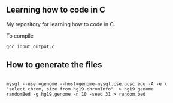 Learning how to code in C
--------------------

My repository for learning how to code in C.

To compile

`gcc input_output.c`

How to generate the files
--------------------

<code>
mysql --user=genome --host=genome-mysql.cse.ucsc.edu -A -e \
"select chrom, size from hg19.chromInfo"  > hg19.genome
randomBed -g hg19.genome -n 10 -seed 31 > random.bed
</code>
